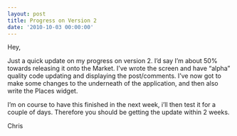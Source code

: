 ```yaml
---
layout: post
title: Progress on Version 2
date: '2010-10-03 00:00:00'
---
```


Hey,

Just a quick update on my progress on version 2. I&#8217;d say I&#8217;m about 50% towards releasing it onto the Market. I&#8217;ve wrote the screen and have &#8220;alpha&#8221; quality code updating and displaying the post/comments. I&#8217;ve now got to make some changes to the underneath of the application, and then also write the Places widget. 

I&#8217;m on course to have this finished in the next week, i&#8217;ll then test it for a couple of days. Therefore you should be getting the update within 2 weeks.

Chris